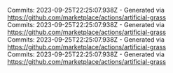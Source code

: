 Commits: 2023-09-25T22:25:07.938Z - Generated via https://github.com/marketplace/actions/artificial-grass
<br>
Commits: 2023-09-25T22:25:07.938Z - Generated via https://github.com/marketplace/actions/artificial-grass
<br>
Commits: 2023-09-25T22:25:07.938Z - Generated via https://github.com/marketplace/actions/artificial-grass
<br>
Commits: 2023-09-25T22:25:07.938Z - Generated via https://github.com/marketplace/actions/artificial-grass
<br>
